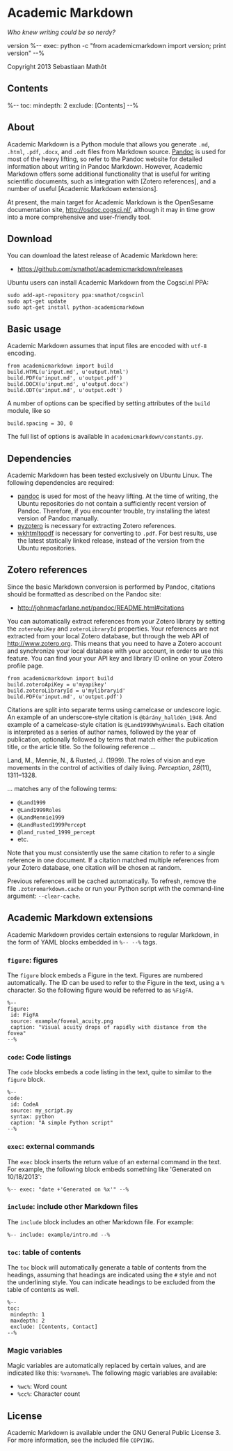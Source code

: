 # Academic Markdown

*Who knew writing could be so nerdy?*

version %-- exec: python -c "from academicmarkdown import version; print version" --%

Copyright 2013 Sebastiaan Mathôt

## Contents

%--
toc:
 mindepth: 2
 exclude: [Contents]
--%

## About

Academic Markdown is a Python module that allows you generate `.md`, `.html`, `.pdf`, `.docx`, and `.odt` files from Markdown source. [Pandoc] is used for most of the heavy lifting, so refer to the Pandoc website for detailed information about writing in Pandoc Markdown. However, Academic Markdown offers some additional functionality that is useful for writing scientific documents, such as integration with [Zotero references], and a number of useful [Academic Markdown extensions].

At present, the main target for Academic Markdown is the OpenSesame documentation site, <http://osdoc.cogsci.nl/>, although it may in time grow into a more comprehensive and user-friendly tool.

## Download

You can download the latest release of Academic Markdown here:
	
- <https://github.com/smathot/academicmarkdown/releases>

Ubuntu users can install Academic Markdown from the Cogsci.nl PPA:
	
	sudo add-apt-repository ppa:smathot/cogscinl
	sudo apt-get update
	sudo apt-get install python-academicmarkdown

## Basic usage

Academic Markdown assumes that input files are encoded with `utf-8` encoding.

	from academicmarkdown import build
	build.HTML(u'input.md', u'output.html')
	build.PDF(u'input.md', u'output.pdf')
	build.DOCX(u'input.md', u'output.docx')	
	build.ODT(u'input.md', u'output.odt')

A number of options can be specified by setting attributes of the `build` module, like so

	build.spacing = 30, 0
	
The full list of options is available in `academicmarkdown/constants.py`.

## Dependencies

Academic Markdown has been tested exclusively on Ubuntu Linux. The following dependencies are required:

- [pandoc] is used for most of the heavy lifting. At the time of writing, the Ubuntu repositories do not contain a sufficiently recent version of Pandoc. Therefore, if you encounter trouble, try installing the latest version of Pandoc manually.
- [pyzotero] is necessary for extracting Zotero references.
- [wkhtmltopdf] is necessary for converting to `.pdf`. For best results, use the latest statically linked release, instead of the version from the Ubuntu repositories.

## Zotero references

Since the basic Markdown conversion is performed by Pandoc, citations should be formatted as described on the Pandoc site:

- <http://johnmacfarlane.net/pandoc/README.html#citations>

You can automatically extract references from your Zotero library by setting the `zoteroApiKey` and `zoteroLibraryId` properties. Your references are not extracted from your local Zotero database, but through the web API of <http://www.zotero.org>. This means that you need to have a Zotero account and synchronize your local database with your account, in order to use this feature. You can find your your API key and library ID online on your Zotero profile page.

	from academicmarkdown import build 
	build.zoteroApiKey = u'myapikey'
	build.zoteroLibraryId = u'mylibraryid'
	build.PDF(u'input.md', u'output.pdf')
	
Citations are split into separate terms using camelcase or undescore logic. An example of an underscore-style citation is `@bárány_halldén_1948`. And example of a camelcase-style citation is `@Land1999WhyAnimals`. Each citation is interpreted as a series of author names, followed by the year of publication, optionally followed by terms that match either the publication title, or the article title. So the following reference ...
	
Land, M., Mennie, N., & Rusted, J. (1999). The roles of vision and eye movements in the control of activities of daily living. *Perception*, *28*(11), 1311–1328.

... matches any of the following terms:
	
- `@Land1999`
- `@Land1999Roles`
- `@LandMennie1999`
- `@LandRusted1999Percept`
- `@land_rusted_1999_percept`
- etc.

Note that you must consistently use the same citation to refer to a single reference in one document. If a citation matched multiple references from your Zotero database, one citation will be chosen at random.

Previous references will be cached automatically. To refresh, remove the file `.zoteromarkdown.cache` or run your Python script with the command-line argument: `--clear-cache`.

## Academic Markdown extensions

Academic Markdown provides certain extensions to regular Markdown, in the form of YAML blocks embedded in `%-- --%` tags.

### `figure`: figures

The `figure` block embeds a Figure in the text. Figures are numbered automatically. The ID can be used to refer to the Figure in the text, using a `%` character. So the following figure would be referred to as `%FigFA`.

	%--
	figure:
	 id: FigFA
	 source: example/foveal_acuity.png
	 caption: "Visual acuity drops of rapidly with distance from the fovea"
	--%
	
### `code`: Code listings

The `code` blocks embeds a code listing in the text, quite to similar to the `figure` block.

	%--
	code:
	 id: CodeA
	 source: my_script.py
	 syntax: python
	 caption: "A simple Python script"
	--%

### `exec`: external commands

The `exec` block inserts the return value of an external command in the text. For example, the following block embeds something like 'Generated on 10/18/2013':

	%--	exec: "date +'Generated on %x'" --%

### `include`: include other Markdown files

The `include` block includes an other Markdown file. For example:

	%-- include: example/intro.md --%

### `toc`: table of contents

The `toc` block will automatically generate a table of contents from the headings, assuming that headings are indicated using the `#` style and not the underlining style. You can indicate headings to be excluded from the table of contents as well.
	
	%--
	toc:
	 mindepth: 1
	 maxdepth: 2
	 exclude: [Contents, Contact]
	--%
	
### Magic variables

Magic variables are automatically replaced by certain values, and are indicated like this: `%varname%`. The following magic variables are available:
	
- `%wc%`: Word count
- `%cc%`: Character count
	
## License

Academic Markdown is available under the GNU General Public License 3. For more information, see the included file `COPYING`.

[pandoc]: http://johnmacfarlane.net/pandoc/
[pyzotero]: http://pyzotero.readthedocs.org/
[zotero]: http://www.zotero.org/
[wkhtmltopdf]: https://code.google.com/p/wkhtmltopdf/